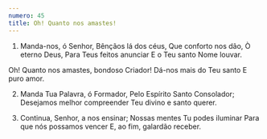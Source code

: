 ```yaml
---
numero: 45
title: Oh! Quanto nos amastes!
---
```

1. Manda-nos, ó Senhor,
Bênçãos lá dos céus,
Que conforto nos dão,
Ò eterno Deus,
Para Teus feitos anunciar
E o Teu santo Nome louvar.

Oh! Quanto nos amastes,
bondoso Criador!
Dá-nos mais do Teu santo
E puro amor.

2. Manda Tua Palavra, ó Formador,
Pelo Espírito Santo Consolador;
Desejamos melhor compreender
Teu divino e santo querer.

3. Continua, Senhor, a nos ensinar;
Nossas mentes Tu podes iluminar
Para que nós possamos vencer
E, ao fim, galardão receber.
